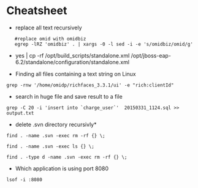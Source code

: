 # Cheatsheet

 * replace all text recursively
 
 ```
	#replace omid with omidbiz
	egrep -lRZ 'omidbiz' . | xargs -0 -l sed -i -e 's/omidbiz/omid/g' 
 ```
 
 * yes | cp -rf /opt/build_scripts/standalone.xml /opt/jboss-eap-6.2/standalone/configuration/standalone.xml
 
 * Finding all files containing a text string on Linux
 
 ```
 grep -rnw '/home/omidp/richfaces_3.3.1/ui' -e "rich:clientId"
 ```

 * search in huge file and save result to a file

```
grep -C 20 -i 'insert into `charge_user`'  20150331_1124.sql >> output.txt 
```
 * delete .svn directory recursivly* 

```
find . -name .svn -exec rm -rf {} \;

find . -name .svn -exec ls {} \;

find . -type d -name .svn -exec rm -rf {} \;

```
 
* Which application is using port 8080

```
lsof -i :8080
```

